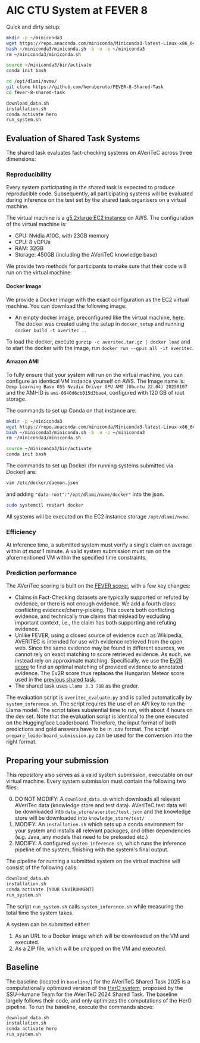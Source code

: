 # AIC CTU System at FEVER 8
Quick and dirty setup:

```bash
mkdir -p ~/miniconda3
wget https://repo.anaconda.com/miniconda/Miniconda3-latest-Linux-x86_64.sh -O ~/miniconda3/miniconda.sh
bash ~/miniconda3/miniconda.sh -b -u -p ~/miniconda3
rm ~/miniconda3/miniconda.sh

source ~/miniconda3/bin/activate
conda init bash

cd /opt/dlami/nvme/
git clone https://github.com/heruberuto/FEVER-8-Shared-Task
cd fever-8-shared-task

download_data.sh
installation.sh
conda activate hero
run_system.sh
```



## Evaluation of Shared Task Systems

The shared task evaluates fact-checking systems on AVeriTeC across three dimensions:


### Reproducibility

Every system participating in the shared task is expected to produce reproducible code. Subsequently, all participating systems will be evaluated during inference on the test set by the shared task organisers on a virtual machine. 

The virtual machine is a [g5.2xlarge EC2 instance](https://aws.amazon.com/de/ec2/instance-types/g5/) on AWS. The configuration of the virtual machine is:
- GPU: Nvidia A10G, with 23GB memory
- CPU: 8 vCPUs
- RAM: 32GB
- Storage: 450GB (including the AVeriTeC knowledge base)


 We provide two methods for participants to make sure that their code will run on the virtual machine:

 #### Docker Image

 We provide a Docker image with the exact configuration as the EC2 virtual machine. You can download the following image:
 - An empty docker image, preconfigured like the virtual machine, [here](https://drive.google.com/file/d/1-AiMrgjWUmcSPFehCF7wI13HJerT3MlO/view?usp=sharing). The docker was created using the setup in `docker_setup` and running `docker build -t averitec .`.

 To load the docker, execute `gunzip -c averitec.tar.gz | docker load` and to start the docker with the image, run `docker run --gpus all -it averitec`.


 #### Amazon AMI

To fully ensure that your system will run on the virtual machine, you can configure an identical VM instance yourself on AWS. The Image name is: `Deep Learning Base OSS Nvidia Driver GPU AMI (Ubuntu 22.04) 20250107` and the AMI-ID is `ami-0940d6cb015d3bae4`, configured with 120 GB of root storage. 

The commands to set up Conda on that instance are:

```bash
mkdir -p ~/miniconda3
wget https://repo.anaconda.com/miniconda/Miniconda3-latest-Linux-x86_64.sh -O ~/miniconda3/miniconda.sh
bash ~/miniconda3/miniconda.sh -b -u -p ~/miniconda3
rm ~/miniconda3/miniconda.sh

source ~/miniconda3/bin/activate
conda init bash
```

The commands to set up Docker (for running systems submitted via Docker) are:

```bash
vim /etc/docker/daemon.json
```

and adding `"data-root":"/opt/dlami/nvme/docker"` into the json.

```bash
sudo systemctl restart docker
```

All systems will be executed on the EC2 instance storage `/opt/dlami/nvme`.


### Efficiency

At inference time, a submitted system must verify a single claim on average within *at most* 1 minute. A valid system submission must run on the aforementioned VM within the specified time constraints.


### Prediction performance
The AVeriTec scoring is built on the [FEVER scorer](https://github.com/sheffieldnlp/fever-scorer), with a few key changes:
- Claims in Fact-Checking datasets are typically supported or refuted by evidence, or there is not enough evidence. We add a fourth class: conflicting evidence/cherry-picking. This covers both conflicting evidence, and technically true claims that mislead by excluding important context, i.e., the claim has both supporting and refuting evidence.
- Unlike FEVER, using a closed source of evidence such as Wikipedia, AVERITEC is intended for use with evidence retrieved from the open web. Since the same evidence may be found in different sources, we cannot rely on exact matching to score retrieved evidence. As such, we instead rely on approximate matching. Specifically, we use the [Ev2R score](https://arxiv.org/abs/2411.05375) to find an optimal matching of provided evidence to annotated evidence. The Ev2R score thus replaces the Hungarian Meteor score used in the [previous shared task](https://fever.ai/2024/task.html).
- The shared task uses `Llama 3.3 70B` as the grader.

The evaluation script is `averitec_evaluate.py` and is called automatically by `system_inference.sh`. The script requires the use of an API key to run the Llama model. The script takes substential time to run, with about 4 hours on the dev set. Note that the evaluation script is identical to the one executed on the Huggingface Leaderboard. Therefore, the input format of both predictions and gold answers have to be in .csv format. The script `prepare_leaderboard_submission.py` can be used for the conversion into the right format.


## Preparing your submission
This repository also serves as a valid system submission, executable on our virtual machine. Every system submission must contain the following two files:

0. DO NOT MODIFY: A `download_data.sh` which downloads all relevant AVeriTec data (knowledge store and test data). AVeriTeC test data will be downloaded into `data_store/averitec/test.json` and the knowledge store will be downloaded into `knowledge_store/test/`
1. MODIFY: An `installation.sh` which sets up a conda environment for your system and installs all relevant packages, and other dependencies (e.g. Java, any models that need to be preloaded etc.)
2. MODIFY: A configured `system_inference.sh`, which runs the inference pipeline of the system, finishing with the system's final output. 

The pipeline for running a submitted system on the virtual machine will consist of the following calls:

```bash
download_data.sh
installation.sh
conda activate [YOUR ENVIRONMENT]
run_system.sh
```

The script `run_system.sh` calls `system_inference.sh` while measuring the total time the system takes.

A system can be submitted either:

1. As an URL to a Docker image which will be downloaded on the VM and executed.
2. As a ZIP file, which will be unzipped on the VM and executed.


## Baseline 

The baseline (located in `baseline/`) for the AVeriTeC Shared Task 2025 is a computationally optimized version of the [HerO system](https://github.com/ssu-humane/HerO), proposed by the SSU-Humane Team for the AVeriTeC 2024 Shared Task. The baseline largely follows their code, and only optimizes the computations of the HerO pipeline. To run the baseline, execute the commands above:

```bash
download_data.sh
installation.sh
conda activate hero
run_system.sh
```


